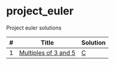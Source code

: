# project_euler
Project euler solutions


| # | Title | Solution |
|---| ----- | -------- |
|1|[Multiples of 3 and 5](https://projecteuler.net/problem=1)|[C](https://github.com/cocoa-maemae/project_euler/blob/master/c/problem1.c)|
